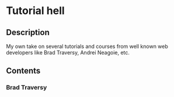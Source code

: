# Tutorial hell

## Description
My own take on several tutorials and courses from well known web developers like Brad Traversy, Andrei Neagoie, etc.

## Contents

### Brad Traversy
[]()
